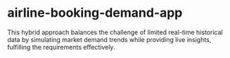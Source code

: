 # airline-booking-demand-app
 This hybrid approach balances the challenge of limited real-time historical data by simulating market demand trends while providing live insights, fulfilling the requirements effectively.
